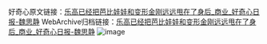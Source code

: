 好奇心原文链接：[乐高已经把芭比娃娃和变形金刚远远甩在了身后_商业_好奇心日报-魏思静](https://www.qdaily.com/articles/6853.html)
WebArchive归档链接：[乐高已经把芭比娃娃和变形金刚远远甩在了身后_商业_好奇心日报-魏思静](http://web.archive.org/web/20160729171806/http://www.qdaily.com:80/articles/6853.html)
![image](http://ww3.sinaimg.cn/large/007d5XDply1g3wb8tmrl7j30u0324b29)